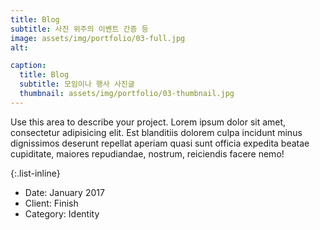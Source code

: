 ```yaml
---
title: Blog
subtitle: 사진 위주의 이벤트 간증 등
image: assets/img/portfolio/03-full.jpg
alt: 

caption:
  title: Blog
  subtitle: 모임이나 행사 사진글
  thumbnail: assets/img/portfolio/03-thumbnail.jpg
---
```

Use this area to describe your project. Lorem ipsum dolor sit amet, consectetur adipisicing elit. Est blanditiis dolorem culpa incidunt minus dignissimos deserunt repellat aperiam quasi sunt officia expedita beatae cupiditate, maiores repudiandae, nostrum, reiciendis facere nemo!

{:.list-inline}
- Date: January 2017
- Client: Finish
- Category: Identity

